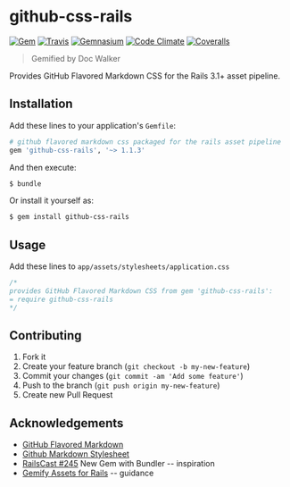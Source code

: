 # github-css-rails
[![Gem](http://img.shields.io/gem/v/github-css-rails.svg?style=flat)](https://rubygems.org/gems/github-css-rails)
[![Travis](https://img.shields.io/travis/jhx/gem-github-css-rails.svg?style=flat)](https://travis-ci.org/jhx/gem-github-css-rails)
[![Gemnasium](http://img.shields.io/gemnasium/jhx/gem-github-css-rails.svg?style=flat)](https://gemnasium.com/jhx/gem-github-css-rails)
[![Code Climate](http://img.shields.io/codeclimate/github/jhx/gem-github-css-rails.svg?style=flat)](https://codeclimate.com/github/jhx/gem-github-css-rails)
[![Coveralls](http://img.shields.io/coveralls/jhx/gem-github-css-rails.svg?style=flat)](https://coveralls.io/r/jhx/gem-github-css-rails)

> Gemified by Doc Walker

Provides GitHub Flavored Markdown CSS for the Rails 3.1+ asset pipeline.

## Installation

Add these lines to your application's `Gemfile`:

```rb
# github flavored markdown css packaged for the rails asset pipeline
gem 'github-css-rails', '~> 1.1.3'
```

And then execute:

```sh
$ bundle
```

Or install it yourself as:

```sh
$ gem install github-css-rails
```

## Usage

Add these lines to `app/assets/stylesheets/application.css`

```css
/*
provides GitHub Flavored Markdown CSS from gem 'github-css-rails':
= require github-css-rails
*/
```

## Contributing

1. Fork it
2. Create your feature branch (`git checkout -b my-new-feature`)
3. Commit your changes (`git commit -am 'Add some feature'`)
4. Push to the branch (`git push origin my-new-feature`)
5. Create new Pull Request

## Acknowledgements

- [GitHub Flavored Markdown](https://help.github.com/articles/github-flavored-markdown)
- [Github Markdown Stylesheet](https://gist.github.com/tuzz/3331384)
- [RailsCast #245](http://railscasts.com/episodes/245-new-gem-with-bundler) New Gem with Bundler -- inspiration
- [Gemify Assets for Rails](http://prioritized.net/blog/gemify-assets-for-rails/) -- guidance
